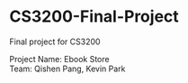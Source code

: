 # CS3200-Final-Project
 Final project for CS3200 
 
 Project Name: Ebook Store <br />
 Team: Qishen Pang, Kevin Park
